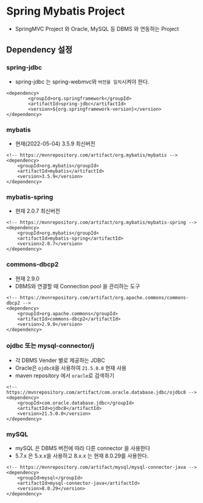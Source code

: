 # Spring Mybatis Project
* SpringMVC Project 와 Oracle, MySQL 등 DBMS 와 연동하는 Project

## Dependency 설정
### spring-jdbc
* spring-jdbc 는 spring-webmvc와 ```버전을 일치```시켜야 한다.
```
<dependency>
		<groupId>org.springframework</groupId>
		<artifactId>spring-jdbc</artifactId>
		<version>${org.springframework-version}</version>
</dependency>
```
### mybatis
* 현재(2022-05-04) 3.5.9 최신버전
```
<!-- https://mvnrepository.com/artifact/org.mybatis/mybatis -->
<dependency>
    <groupId>org.mybatis</groupId>
    <artifactId>mybatis</artifactId>
    <version>3.5.9</version>
</dependency>
```
### mybatis-spring
* 현재 2.0.7 최신버전
```
<!-- https://mvnrepository.com/artifact/org.mybatis/mybatis-spring -->
<dependency>
    <groupId>org.mybatis</groupId>
    <artifactId>mybatis-spring</artifactId>
    <version>2.0.7</version>
</dependency>
```
### commons-dbcp2
* 현재 2.9.0
* DBMS와 연결할 때 Connection pool 을 관리하는 도구
```
<!-- https://mvnrepository.com/artifact/org.apache.commons/commons-dbcp2 -->
<dependency>
    <groupId>org.apache.commons</groupId>
    <artifactId>commons-dbcp2</artifactId>
    <version>2.9.0</version>
</dependency>
```
### ojdbc 또는 mysql-connector/j
* 각 DBMS Vender 별로 제공하는 JDBC 
* Oracle은 ```ojdbc8```을 사용하여 ```21.5.0.0``` 현재 사용
* maven repository 에서 ```oracle```로 검색하기
```
<!-- https://mvnrepository.com/artifact/com.oracle.database.jdbc/ojdbc8 -->
<dependency>
    <groupId>com.oracle.database.jdbc</groupId>
    <artifactId>ojdbc8</artifactId>
    <version>21.5.0.0</version>
</dependency>
```
### mySQL
* mySQL 은 DBMS 버전에 따라 다른 connector 을 사용한다
* 5.7.x 은 5.x.x을 사용하고 8.x.x 는 현재 8.0.29를 사용한다.
```
<!-- https://mvnrepository.com/artifact/mysql/mysql-connector-java -->
<dependency>
    <groupId>mysql</groupId>
    <artifactId>mysql-connector-java</artifactId>
    <version>8.0.29</version>
</dependency>
```